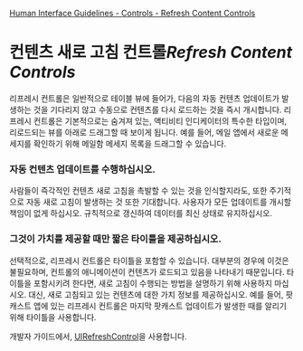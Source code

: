 [Human Interface Guidelines - Controls - Refresh Content Controls](https://developer.apple.com/design/human-interface-guidelines/ios/controls/refresh-content-controls/)

# 컨텐츠 새로 고침 컨트롤*Refresh Content Controls*

리프레시 컨트롤은 일반적으로 테이블 뷰에 들어가, 다음의 자동 컨텐츠 업데이트가 발생하는 것을 기다리지 않고 수동으로 컨텐츠를 다시 로드하는 것을 즉시 개시합니다. 리프레시 컨트롤은 기본적으로는 숨겨져 있는, 액티비티 인디케이터의 특수한 타입이며, 리로드되는 뷰를 아래로 드래그할 때 보이게 됩니다. 예를 들어, 메일 앱에서 새로운 메세지를 확인하기 위해 메일함 메세지 목록을 드래그할 수 있습니다.

### 자동 컨텐츠 업데이트를 수행하십시오.

사람들이 즉각적인 컨텐츠 새로 고침을 촉발할 수 있는 것을 인식할지라도, 또한 주기적으로 자동 새로 고침이 발생하는 것 또한 기대합니다. 사용자가 모든 업데이트를 개시할 책임이 없게 하십시오. 규칙적으로 갱신하여 데이터를 최신 상태로 유지하십시오.

### 그것이 가치를 제공할 때만 짧은 타이틀을 제공하십시오.

선택적으로, 리프레시 컨트롤은 타이틀을 포함할 수 있습니다. 대부분의 경우에 이것은 불필요하며, 컨트롤의 애니메이션이 컨텐츠가 로드되고 있음을 나타내기 때문입니다. 타이틀을 포함시키려 한다면, 새로 고침이 수행되는 방법을 설명하기 위해 사용하지 마십시오. 대신, 새로 고침되고 있는 컨텐츠에 대한 가치 정보를 제공하십시오. 예를 들어, 팟캐스트 앱에 있는 리프레시 컨트롤은 마지막 팟캐스트 업데이트가 발생한 때를 알리기 위해 타이틀을 사용합니다.

개발자 가이드에서, [UIRefreshControl](https://developer.apple.com/documentation/uikit/uirefreshcontrol)을 사용합니다.